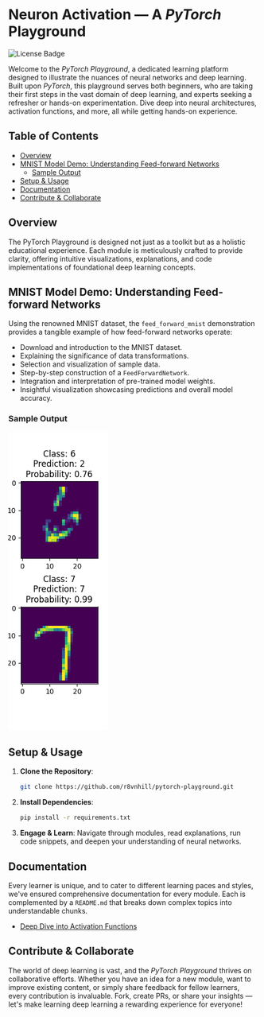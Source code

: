 # Neuron Activation — A _PyTorch_ Playground

![License Badge](https://img.shields.io/badge/License-BSD%202--Clause-orange.svg)

Welcome to the _PyTorch Playground_, a dedicated learning platform designed to illustrate the nuances of neural 
networks and deep learning.
Built upon _PyTorch_, this playground serves both beginners, who are taking their first steps in the vast domain of deep
learning, and experts seeking a refresher or hands-on experimentation.
Dive deep into neural architectures, activation functions, and more, all while getting hands-on experience.

## Table of Contents

- [Overview](#overview)
- [MNIST Model Demo: Understanding Feed-forward Networks](#mnist-model-demo-understanding-feed-forward-networks)
  - [Sample Output](#sample-output)
- [Setup & Usage](#setup--usage)
- [Documentation](#documentation)
- [Contribute & Collaborate](#contribute--collaborate)

## Overview

The PyTorch Playground is designed not just as a toolkit but as a holistic educational experience.
Each module is meticulously crafted to provide clarity, offering intuitive visualizations, explanations, and code
implementations of foundational deep learning concepts.

## MNIST Model Demo: Understanding Feed-forward Networks

Using the renowned MNIST dataset, the `feed_forward_mnist` demonstration provides a tangible example of how feed-forward
networks operate:

- Download and introduction to the MNIST dataset.
- Explaining the significance of data transformations.
- Selection and visualization of sample data.
- Step-by-step construction of a `FeedForwardNetwork`.
- Integration and interpretation of pre-trained model weights.
- Insightful visualization showcasing predictions and overall model accuracy.

### Sample Output

![MNIST Model Visualization](results/mnist.png)

## Setup & Usage

1. **Clone the Repository**:
    ```bash
    git clone https://github.com/r8vnhill/pytorch-playground.git
    ```
2. **Install Dependencies**:
    ```bash
    pip install -r requirements.txt
    ```
3. **Engage & Learn**:
    Navigate through modules, read explanations, run code snippets, and deepen your understanding of neural networks.

## Documentation

Every learner is unique, and to cater to different learning paces and styles, we've ensured comprehensive documentation
for every module.
Each is complemented by a `README.md` that breaks down complex topics into understandable chunks.

- [Deep Dive into Activation Functions](src/activations)

## Contribute & Collaborate

The world of deep learning is vast, and the _PyTorch Playground_ thrives on collaborative efforts.
Whether you have an idea for a new module, want to improve existing content, or simply share feedback for fellow
learners, every contribution is invaluable.
Fork, create PRs, or share your insights — let's make learning deep learning a rewarding experience for everyone!
